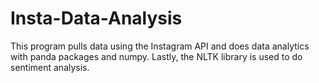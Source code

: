 # Insta-Data-Analysis

This program pulls data using the Instagram API and does data analytics with panda packages and numpy. Lastly, the NLTK library is used to do sentiment analysis. 
